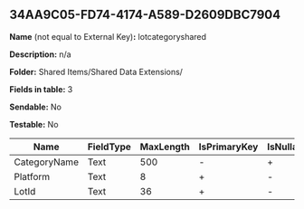 ## 34AA9C05-FD74-4174-A589-D2609DBC7904

**Name** (not equal to External Key)**:** lotcategoryshared

**Description:** n/a

**Folder:** Shared Items/Shared Data Extensions/

**Fields in table:** 3

**Sendable:** No

**Testable:** No

| Name | FieldType | MaxLength | IsPrimaryKey | IsNullable | DefaultValue |
| --- | --- | --- | --- | --- | --- |
| CategoryName | Text | 500 | - | + |  |
| Platform | Text | 8 | + | - |  |
| LotId | Text | 36 | + | - |  |
